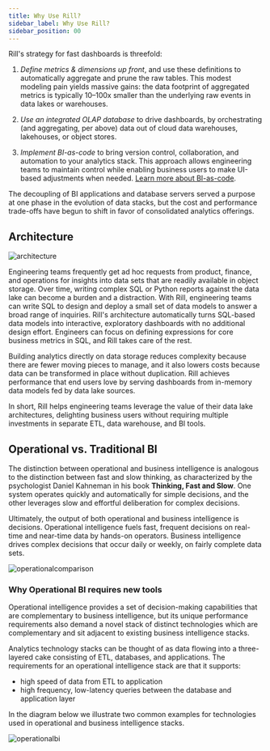 ```yaml
---
title: Why Use Rill?
sidebar_label: Why Use Rill? 
sidebar_position: 00
---
```




Rill's strategy for fast dashboards is threefold:

1) *Define metrics & dimensions up front*, and use these definitions to automatically aggregate and prune the raw tables. This modest modeling pain yields massive gains: the data footprint of aggregated metrics is typically 10–100x smaller than the underlying raw events in data lakes or warehouses.

2) *Use an integrated OLAP database* to drive dashboards, by orchestrating (and aggregating, per above) data out of cloud data warehouses, lakehouses, or object stores.

3) *Implement BI-as-code* to bring version control, collaboration, and automation to your analytics stack. This approach allows engineering teams to maintain control while enabling business users to make UI-based adjustments when needed. [Learn more about BI-as-code](/home/concepts/bi-as-code).

The decoupling of BI applications and database servers served a purpose at one phase in the evolution of data stacks, but the cost and performance trade-offs have begun to shift in favor of consolidated analytics offerings.

## Architecture

![architecture](/img/concepts/architecture/architecture.png)


Engineering teams frequently get ad hoc requests from product, finance, and operations for insights into data sets that are readily available in object storage. Over time, writing complex SQL or Python reports against the data lake can become a burden and a distraction. With Rill, engineering teams can write SQL to design and deploy a small set of data models to answer a broad range of inquiries. Rill's architecture automatically turns SQL-based data models into interactive, exploratory dashboards with no additional design effort. Engineers can focus on defining expressions for core business metrics in SQL, and Rill takes care of the rest.

Building analytics directly on data storage reduces complexity because there are fewer moving pieces to manage, and it also lowers costs because data can be transformed in place without duplication. Rill achieves performance that end users love by serving dashboards from in-memory data models fed by data lake sources.

In short, Rill helps engineering teams leverage the value of their data lake architectures, delighting business users without requiring multiple investments in separate ETL, data warehouse, and BI tools.


## Operational vs. Traditional BI

The distinction between operational and business intelligence is analogous to the distinction between fast and slow thinking, as characterized by the psychologist Daniel Kahneman in his book __Thinking, Fast and Slow__. One system operates quickly and automatically for simple decisions, and the other leverages slow and effortful deliberation for complex decisions. 

Ultimately, the output of both operational and business intelligence is decisions. Operational intelligence fuels fast, frequent decisions on real-time and near-time data by hands-on operators. Business intelligence drives complex decisions that occur daily or weekly, on fairly complete data sets. 

![operationalcomparison](/img/concepts/operational/comparison.png)

### Why Operational BI requires new tools

Operational intelligence provides a set of decision-making capabilities that are complementary to business intelligence, but its unique performance requirements also demand a novel stack of distinct technologies which are complementary and sit adjacent to existing business intelligence stacks.

Analytics technology stacks can be thought of as data flowing into a three-layered cake consisting of ETL, databases, and applications. The requirements for an operational intelligence stack are that it supports:

- high speed of data from ETL to application
- high frequency, low-latency queries between the database and application layer

In the diagram below we illustrate two common examples for technologies used in operational and business intelligence stacks.

![operationalbi](/img/concepts/operational/operational.png)
